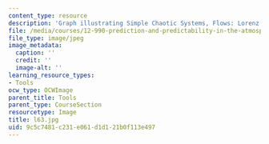 ```yaml
---
content_type: resource
description: 'Graph illustrating Simple Chaotic Systems, Flows: Lorenz 63'
file: /media/courses/12-990-prediction-and-predictability-in-the-atmosphere-and-oceans-spring-2003/9c5c7481c231e061d1d121b0f113e497_l63.jpg
file_type: image/jpeg
image_metadata:
  caption: ''
  credit: ''
  image-alt: ''
learning_resource_types:
- Tools
ocw_type: OCWImage
parent_title: Tools
parent_type: CourseSection
resourcetype: Image
title: l63.jpg
uid: 9c5c7481-c231-e061-d1d1-21b0f113e497
---
```

